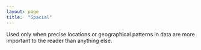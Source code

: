 ```yaml
---
layout: page
title:  "Spacial"
---
```

Used only when precise locations or geographical patterns in data are more important to the reader than anything else.